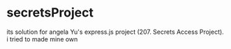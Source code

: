 # secretsProject
its solution for angela Yu's express.js project (207. Secrets Access Project). i tried to made mine own
